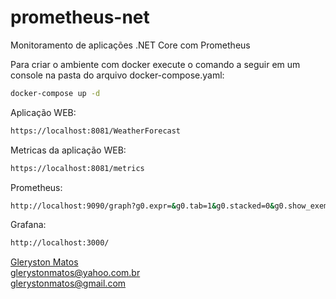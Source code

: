 # prometheus-net
Monitoramento de aplicações .NET Core com Prometheus

Para criar o ambiente com docker execute o comando a seguir em um console na pasta do arquivo docker-compose.yaml:

```bash
docker-compose up -d
```
Aplicação WEB: 

```bash
https://localhost:8081/WeatherForecast
```

Metricas da aplicação WEB:

```bash
https://localhost:8081/metrics
```

Prometheus:

```bash
http://localhost:9090/graph?g0.expr=&g0.tab=1&g0.stacked=0&g0.show_exemplars=0&g0.range_input=1h
```

Grafana:

```bash
http://localhost:3000/
```

<a href="https://www.linkedin.com/in/glerystonmatos/" target="_blank">Gleryston Matos</a><br/>
glerystonmatos@yahoo.com.br<br/>
glerystonmatos@gmail.com<br/>